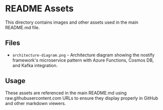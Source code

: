 # README Assets

This directory contains images and other assets used in the main README.md file.

## Files

- `architecture-diagram.png` - Architecture diagram showing the nostify framework's microservice pattern with Azure Functions, Cosmos DB, and Kafka integration.

## Usage

These assets are referenced in the main README.md using raw.githubusercontent.com URLs to ensure they display properly in GitHub and other markdown viewers.
